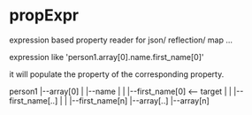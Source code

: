 propExpr
========

expression based property reader for json/ reflection/ map ...

expression like 'person1.array[0].name.first_name[0]'

it will populate the property of the corresponding property.

person1 
|--array[0]
|   |--name
|   |   |--first_name[0]    <-- target
|   |   |--first_name[..]
|   |   |--first_name[n]
|--array[..]
|--array[n]